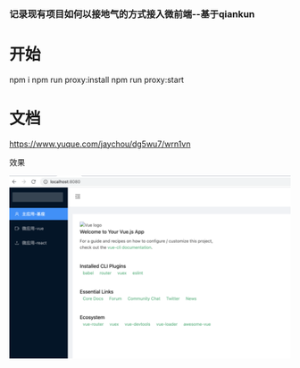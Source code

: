 ### 记录现有项目如何以接地气的方式接入微前端--基于qiankun


# 开始

npm i
npm run proxy:install
npm run proxy:start



# 文档
https://www.yuque.com/jaychou/dg5wu7/wrn1vn

效果

  ![image](https://github.com/AwJayChou/qiankun-inExist-Project/blob/main/static/images/main.png)
